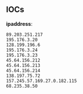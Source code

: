 
## IOCs

__ipaddress__:

```text
89.203.251.217
195.176.3.20
128.199.196.6
195.176.3.24
195.176.3.23
45.64.156.212
45.64.156.213
45.64.156.214
138.197.75.72
157.245.57.169.27.0.182.115
68.235.38.50
```